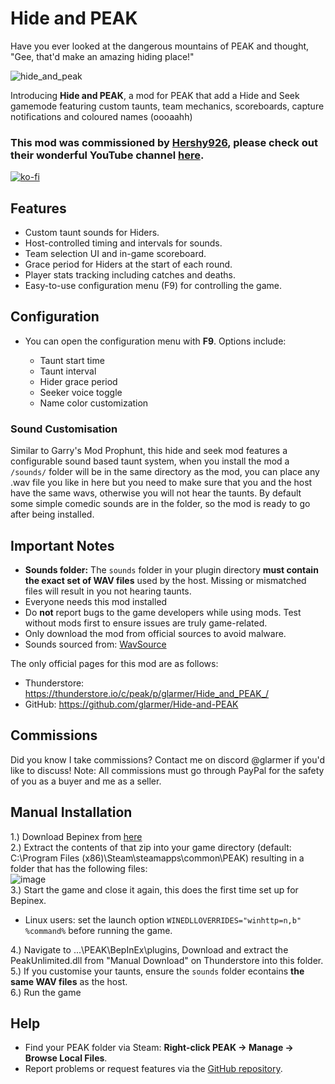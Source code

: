 # Hide and PEAK

Have you ever looked at the dangerous mountains of PEAK and thought, "Gee, that'd make an amazing hiding place!"

![hide_and_peak](https://glarmer.xyz/images/hideandpeak/hideandpeak.gif)

Introducing **Hide and PEAK**, a mod for PEAK that add a Hide and Seek gamemode featuring custom taunts, team mechanics, scoreboards, capture notifications and coloured names (oooaahh)

### This mod was commissioned by [Hershy926](https://www.youtube.com/@hershy926), please check out their wonderful YouTube channel [here](https://www.youtube.com/@hershy926).

[![ko-fi](https://ko-fi.com/img/githubbutton_sm.svg)](https://ko-fi.com/Q5Q7IFRUH)

## Features

* Custom taunt sounds for Hiders.
* Host-controlled timing and intervals for sounds.
* Team selection UI and in-game scoreboard.
* Grace period for Hiders at the start of each round.
* Player stats tracking including catches and deaths.
* Easy-to-use configuration menu (F9) for controlling the game.

## Configuration

* You can open the configuration menu with **F9**. Options include:

  * Taunt start time
  * Taunt interval
  * Hider grace period
  * Seeker voice toggle
  * Name color customization

### Sound Customisation

Similar to Garry's Mod Prophunt, this hide and seek mod features a configurable sound based taunt system, when you install the mod a `/sounds/` folder will be in the same directory as the mod, you can place any .wav file you like in here but you need to make sure that you and the host have the same wavs, otherwise you will not hear the taunts. By default some simple comedic sounds are in the folder, so the mod is ready to go after being installed.

## Important Notes

* **Sounds folder:** The `sounds` folder in your plugin directory **must contain the exact set of WAV files** used by the host. Missing or mismatched files will result in you not hearing taunts.
* Everyone needs this mod installed
* Do **not** report bugs to the game developers while using mods. Test without mods first to ensure issues are truly game-related.
* Only download the mod from official sources to avoid malware.
* Sounds sourced from: [WavSource](https://www.wavsource.com/)

The only official pages for this mod are as follows:
- Thunderstore: https://thunderstore.io/c/peak/p/glarmer/Hide_and_PEAK_/
- GitHub: https://github.com/glarmer/Hide-and-PEAK

## Commissions
Did you know I take commissions? Contact me on discord @glarmer if you'd like to discuss! Note: All commissions must go through PayPal for the safety of you as a buyer and me as a seller.

## Manual Installation

1.) Download Bepinex from [here](https://github.com/BepInEx/BepInEx/releases/download/v5.4.23.3/BepInEx_win_x64_5.4.23.3.zip) <br>
2.) Extract the contents of that zip into your game directory (default: C:\Program Files (x86)\Steam\steamapps\common\PEAK) resulting in a folder that has the following files: <br>
![image](https://github.com/user-attachments/assets/403d9a1d-16a4-409c-a046-bc56141ac0ca) <br>
3.) Start the game and close it again, this does the first time set up for Bepinex. <br>
- Linux users: set the launch option `WINEDLLOVERRIDES="winhttp=n,b" %command%` before running the game.
  
4.) Navigate to ...\PEAK\BepInEx\plugins, Download and extract the PeakUnlimited.dll from "Manual Download" on Thunderstore into this folder. <br>
5.) If you customise your taunts, ensure the `sounds` folder econtains **the same WAV files** as the host. <br>
6.) Run the game <br>

## Help

* Find your PEAK folder via Steam: **Right-click PEAK -> Manage -> Browse Local Files**.
* Report problems or request features via the [GitHub repository](https://github.com/glarmer/HideAndPEAK).